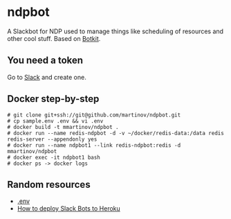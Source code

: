 # ndpbot
A Slackbot for NDP used to manage things like scheduling of resources and other cool stuff. Based on [Botkit](http://howdy.ai/botkit).

## You need a token
Go to [Slack](http://my.slack.com/services/new/bot) and create one.

## Docker step-by-step
    # git clone git+ssh://git@github.com/martinov/ndpbot.git
    # cp sample.env .env && vi .env
    # docker build -t mmartinov/ndpbot .
    # docker run --name redis-ndpbot -d -v ~/docker/redis-data:/data redis redis-server --appendonly yes
    # docker run --name ndpbot1 --link redis-ndpbot:redis -d mmartinov/ndpbot
    # docker exec -it ndpbot1 bash
    # docker ps -> docker logs

## Random resources
- [.env](https://www.npmjs.com/package/dotenv)
- [How to deploy Slack Bots to Heroku](https://blog.heroku.com/archives/2016/3/9/how-to-deploy-your-slack-bots-to-heroku)

